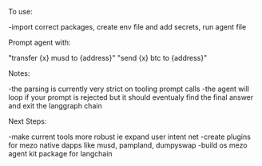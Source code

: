 To use: 

-import correct packages, create env file and add secrets, run agent file 

 Prompt agent with:

"transfer {x} musd to {address}"
"send {x} btc to {address}"

Notes: 

-the parsing is currently very strict on tooling prompt calls 
-the agent will loop if your prompt is rejected but it should eventualy find the final answer and exit the langgraph chain

Next Steps:

-make current tools more robust ie expand user intent net 
-create plugins for mezo native dapps like musd, pampland, dumpyswap
-build os mezo agent kit package for langchain  
